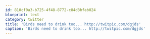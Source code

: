 ```yaml
---
id: 810cf0a3-b725-4f48-8772-c84d3bfab024
blueprint: text
category: twitter
title: 'Birds need to drink too... http://twitpic.com/dgjds'
caption: 'Birds need to drink too... http://twitpic.com/dgjds'
---
```

